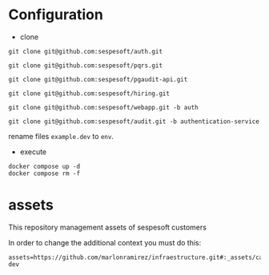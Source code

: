 # Configuration

* clone

```
git clone git@github.com:sespesoft/auth.git
```

```
git clone git@github.com:sespesoft/pqrs.git
```

```
git clone git@github.com:sespesoft/pgaudit-api.git
```

```
git clone git@github.com:sespesoft/hiring.git
```

```
git clone git@github.com:sespesoft/webapp.git -b auth
```

```
git clone git@github.com:sespesoft/audit.git -b authentication-service
```

rename files `example.dev` to `env`.

* execute

```
docker compose up -d
docker compose rm -f
```

# assets
This repository management assets of sespesoft customers

In order to change the additional context you must do this:
```
assets=https://github.com/marlonramirez/infraestructure.git#:_assets/caresoft-dev
```
